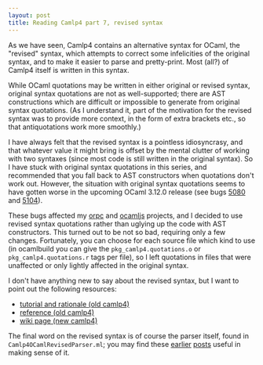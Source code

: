 ```yaml
---
layout: post
title: Reading Camlp4 part 7, revised syntax
---
```


As we have seen, Camlp4 contains an alternative syntax for OCaml, the
"revised" syntax, which attempts to correct some infelicities of the
original syntax, and to make it easier to parse and pretty-print. Most
(all?) of Camlp4 itself is written in this syntax.

While OCaml quotations may be written in either original or revised
syntax, original syntax quotations are not as well-supported; there
are AST constructions which are difficult or impossible to generate
from original syntax quotations. (As I understand it, part of the
motivation for the revised syntax was to provide more context, in the
form of extra brackets etc., so that antiquotations work more
smoothly.)

I have always felt that the revised syntax is a pointless
idiosyncrasy, and that whatever value it might bring is offset by the
mental clutter of working with two syntaxes (since most code is still
written in the original syntax). So I have stuck with original syntax
quotations in this series, and recommended that you fall back to AST
constructors when quotations don't work out. However, the situation
with original syntax quotations seems to have gotten worse in the
upcoming OCaml 3.12.0 release (see bugs
[5080](http://caml.inria.fr/mantis/view.php?id=5080) and
[5104](http://caml.inria.fr/mantis/view.php?id=5104)).

These bugs affected my [orpc](http://github.com/jaked/orpc) and
[ocamljs](http://github.com/jaked/ocamljs) projects, and I decided to
use revised syntax quotations rather than uglying up the code with AST
constructors. This turned out to be not so bad, requiring only a few
changes. Fortunately, you can choose for each source file which kind
to use (in ocamlbuild you can give the
<code>pkg_camlp4.quotations.o</code> or
<code>pkg_camlp4.quotations.r</code> tags per file), so I left
quotations in files that were unaffected or only lightly affected in
the original syntax.

I don't have anything new to say about the revised syntax, but I
want to point out the following resources:

* [tutorial and rationale (old camlp4)](http://caml.inria.fr/pub/docs/tutorial-camlp4/tutorial005.html)
* [reference (old camlp4)](http://caml.inria.fr/pub/docs/manual-camlp4/manual007.html)
* [wiki page (new camlp4)](http://brion.inria.fr/gallium/index.php/Revised)

The final word on the revised syntax is of course the parser itself,
found in <code>Camlp4OCamlRevisedParser.ml</code>; you may find these
[earlier](http://ambassadortothecomputers.blogspot.com/2009/01/reading-camlp4-part-3-quotations-in.html)
[posts](http://ambassadortothecomputers.blogspot.com/2010/05/reading-camlp4-part-6-parsing.html)
useful in making sense of it.
